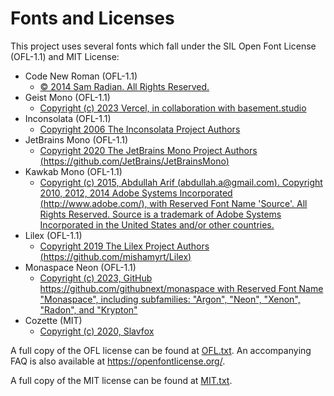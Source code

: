 # Fonts and Licenses

This project uses several fonts which fall under the SIL Open Font License (OFL-1.1) and MIT License:

- Code New Roman (OFL-1.1)
  - [© 2014 Sam Radian. All Rights Reserved.](https://github.com/chrissimpkins/codeface/blob/master/fonts/code-new-roman/license.txt)
- Geist Mono (OFL-1.1)
  - [Copyright (c) 2023 Vercel, in collaboration with basement.studio](https://github.com/vercel/geist-font/blob/main/LICENSE.txt)
- Inconsolata (OFL-1.1)
  - [Copyright 2006 The Inconsolata Project Authors](https://github.com/google/fonts/blob/main/ofl/inconsolata/OFL.txt)
- JetBrains Mono (OFL-1.1)
  - [Copyright 2020 The JetBrains Mono Project Authors (https://github.com/JetBrains/JetBrainsMono)](https://github.com/JetBrains/JetBrainsMono/blob/master/OFL.txt)
- Kawkab Mono (OFL-1.1)
  - [Copyright (c) 2015, Abdullah Arif (abdullah.a@gmail.com). Copyright 2010, 2012, 2014 Adobe Systems Incorporated (http://www.adobe.com/), with Reserved Font Name 'Source'. All Rights Reserved. Source is a trademark of Adobe Systems Incorporated in the United States and/or other countries.
    ](https://github.com/aiaf/kawkab-mono/blob/master/OFL.txt)
- Lilex (OFL-1.1)
  - [Copyright 2019 The Lilex Project Authors (https://github.com/mishamyrt/Lilex)](https://github.com/mishamyrt/Lilex/blob/master/OFL.txt)
- Monaspace Neon (OFL-1.1)
  - [Copyright (c) 2023, GitHub https://github.com/githubnext/monaspace
    with Reserved Font Name "Monaspace", including subfamilies: "Argon", "Neon", "Xenon", "Radon", and "Krypton"](https://github.com/githubnext/monaspace/blob/main/LICENSE)
- Cozette (MIT)
  - [Copyright (c) 2020, Slavfox](https://github.com/slavfox/Cozette/blob/main/LICENSE)

A full copy of the OFL license can be found at [OFL.txt](./OFL.txt).
An accompanying FAQ is also available at <https://openfontlicense.org/>.

A full copy of the MIT license can be found at [MIT.txt](./MIT.txt).
